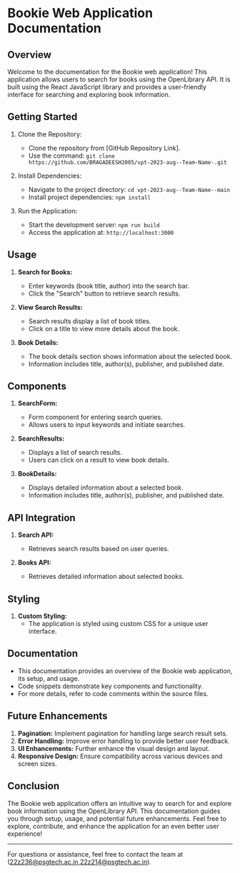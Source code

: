 # Bookie Web Application Documentation

## Overview

Welcome to the documentation for the Bookie web application! This application allows users to search for books using the OpenLibrary API. It is built using the React JavaScript library and provides a user-friendly interface for searching and exploring book information.

## Getting Started

1. Clone the Repository:

   - Clone the repository from [GitHub Repository Link].
   - Use the command: `git clone https://github.com/BRAGADEESH2005/vpt-2023-aug--Team-Name-.git`

2. Install Dependencies:

   - Navigate to the project directory: `cd vpt-2023-aug--Team-Name--main`
   - Install project dependencies: `npm install`

3. Run the Application:
   - Start the development server: `npm run build`
   - Access the application at: `http://localhost:3000`

## Usage

1. **Search for Books:**

   - Enter keywords (book title, author) into the search bar.
   - Click the "Search" button to retrieve search results.

2. **View Search Results:**

   - Search results display a list of book titles.
   - Click on a title to view more details about the book.

3. **Book Details:**

   - The book details section shows information about the selected book.
   - Information includes title, author(s), publisher, and published date.

## Components

1. **SearchForm:**

   - Form component for entering search queries.
   - Allows users to input keywords and initiate searches.

2. **SearchResults:**

   - Displays a list of search results.
   - Users can click on a result to view book details.

3. **BookDetails:**

   - Displays detailed information about a selected book.
   - Information includes title, author(s), publisher, and published date.

## API Integration

1. **Search API:**
   - Retrieves search results based on user queries.

2. **Books API:**
   - Retrieves detailed information about selected books.

## Styling

1. **Custom Styling:**
   - The application is styled using custom CSS for a unique user interface.

## Documentation

- This documentation provides an overview of the Bookie web application, its setup, and usage.
- Code snippets demonstrate key components and functionality.
- For more details, refer to code comments within the source files.

## Future Enhancements

1. **Pagination:** Implement pagination for handling large search result sets.
2. **Error Handling:** Improve error handling to provide better user feedback.
3. **UI Enhancements:** Further enhance the visual design and layout.
4. **Responsive Design:** Ensure compatibility across various devices and screen sizes.

## Conclusion

The Bookie web application offers an intuitive way to search for and explore book information using the OpenLibrary API. This documentation guides you through setup, usage, and potential future enhancements. Feel free to explore, contribute, and enhance the application for an even better user experience!

---

For questions or assistance, feel free to contact the team at (22z236@psgtech.ac.in,22z214@psgtech.ac.in).
